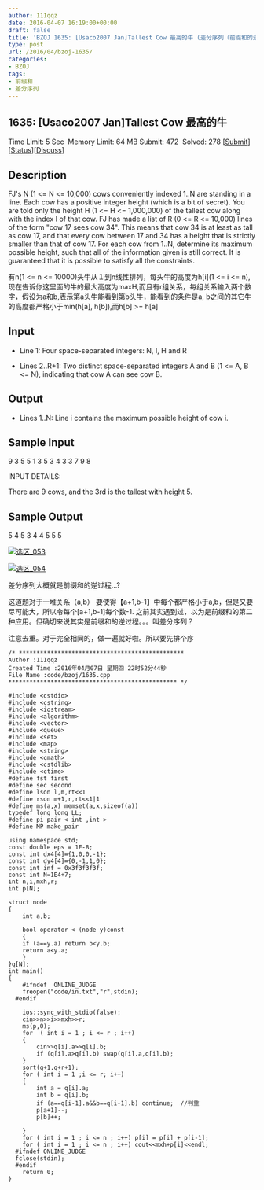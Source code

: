 ```yaml
---
author: 111qqz
date: 2016-04-07 16:19:00+00:00
draft: false
title: 'BZOJ 1635: [Usaco2007 Jan]Tallest Cow 最高的牛 (差分序列（前缀和的逆）)'
type: post
url: /2016/04/bzoj-1635/
categories:
- BZOJ
tags:
- 前缀和
- 差分序列
---
```





## 1635: [Usaco2007 Jan]Tallest Cow 最高的牛


Time Limit: 5 Sec  Memory Limit: 64 MB
Submit: 472  Solved: 278
[[Submit](http://www.lydsy.com/JudgeOnline/submitpage.php?id=1635)][[Status](http://www.lydsy.com/JudgeOnline/problemstatus.php?id=1635)][[Discuss](http://www.lydsy.com/JudgeOnline/bbs.php?id=1635)]


## Description






FJ's N (1 <= N <= 10,000) cows conveniently indexed 1..N are standing in a line. Each cow has a positive integer height (which is a bit of secret). You are told only the height H (1 <= H <= 1,000,000) of the tallest cow along with the index I of that cow. FJ has made a list of R (0 <= R <= 10,000) lines of the form "cow 17 sees cow 34". This means that cow 34 is at least as tall as cow 17, and that every cow between 17 and 34 has a height that is strictly smaller than that of cow 17. For each cow from 1..N, determine its maximum possible height, such that all of the information given is still correct. It is guaranteed that it is possible to satisfy all the constraints.

有n(1 <= n <= 10000)头牛从１到n线性排列，每头牛的高度为h[i](1 <= i <= n),现在告诉你这里面的牛的最大高度为maxH,而且有r组关系，每组关系输入两个数字，假设为a和b,表示第a头牛能看到第b头牛，能看到的条件是a, b之间的其它牛的高度都严格小于min(h[a], h[b]),而h[b] >= h[a]






## Input






* Line 1: Four space-separated integers: N, I, H and R

* Lines 2..R+1: Two distinct space-separated integers A and B (1 <= A, B <= N), indicating that cow A can see cow B.






## Output






* Lines 1..N: Line i contains the maximum possible height of cow i.






## Sample Input




9 3 5 5
1 3
5 3
4 3
3 7
9 8


INPUT DETAILS:

There are 9 cows, and the 3rd is the tallest with height 5.





## Sample Output




5
4
5
3
4
4
5
5
5








[![选区_053](https://111qqz.com/wordpress/wp-content/uploads/2016/04/选区_053.png)
](https://111qqz.com/wordpress/wp-content/uploads/2016/04/选区_053.png)




[![选区_054](https://111qqz.com/wordpress/wp-content/uploads/2016/04/选区_054.png)
](https://111qqz.com/wordpress/wp-content/uploads/2016/04/选区_054.png)







差分序列大概就是前缀和的逆过程...?




这道题对于一堆关系（a,b） 要使得【a+1,b-1】中每个都严格小于a,b，但是又要尽可能大，所以令每个[a+1,b-1]每个数-1. 之前其实遇到过，以为是前缀和的第二种应用。但确切来说其实是前缀和的逆过程。。。叫差分序列？




注意去重。对于完全相同的，做一遍就好啦。所以要先排个序






 

    
    /* ***********************************************
    Author :111qqz
    Created Time :2016年04月07日 星期四 22时52分44秒
    File Name :code/bzoj/1635.cpp
    ************************************************ */
    
    #include <cstdio>
    #include <cstring>
    #include <iostream>
    #include <algorithm>
    #include <vector>
    #include <queue>
    #include <set>
    #include <map>
    #include <string>
    #include <cmath>
    #include <cstdlib>
    #include <ctime>
    #define fst first
    #define sec second
    #define lson l,m,rt<<1
    #define rson m+1,r,rt<<1|1
    #define ms(a,x) memset(a,x,sizeof(a))
    typedef long long LL;
    #define pi pair < int ,int >
    #define MP make_pair
    
    using namespace std;
    const double eps = 1E-8;
    const int dx4[4]={1,0,0,-1};
    const int dy4[4]={0,-1,1,0};
    const int inf = 0x3f3f3f3f;
    const int N=1E4+7;
    int n,i,mxh,r;
    int p[N];
    
    struct node
    {
        int a,b;
    
        bool operator < (node y)const
        {
    	if (a==y.a) return b<y.b;
    	return a<y.a;
        }
    }q[N];
    int main()
    {
    	#ifndef  ONLINE_JUDGE 
    	freopen("code/in.txt","r",stdin);
      #endif
    
    	ios::sync_with_stdio(false);
    	cin>>n>>i>>mxh>>r;
    	ms(p,0);
    	for  ( int i = 1 ; i <= r ; i++) 
    	{
    	    cin>>q[i].a>>q[i].b;
    	    if (q[i].a>q[i].b) swap(q[i].a,q[i].b);
    	}
    	sort(q+1,q+r+1);
    	for ( int i = 1 ;i <= r; i++)
    	{
    	    int a = q[i].a;
    	    int b = q[i].b;
    	    if (a==q[i-1].a&&b==q[i-1].b) continue;  //判重
    	    p[a+1]--;
    	    p[b]++;
    
    	}
    	for ( int i = 1 ; i <= n ; i++) p[i] = p[i] + p[i-1];
    	for ( int i = 1 ; i <= n ; i++) cout<<mxh+p[i]<<endl;
      #ifndef ONLINE_JUDGE  
      fclose(stdin);
      #endif
        return 0;
    }
    



